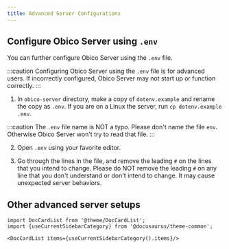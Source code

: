 ```yaml
---
title: Advanced Server Configurations
---
```


## Configure Obico Server using `.env`

You can further configure Obico Server using the `.env` file.

:::caution
Configuring Obico Server using the `.env` file is for advanced users. If incorrectly configured, Obico Server may not start up or function correctly.
:::


1. In `obico-server` directory, make a copy of `dotenv.example` and rename the copy as `.env`. If you are on a Linux the server, run `cp dotenv.example .env`.

:::caution
The `.env` file name is NOT a typo. Please don't name the file `env`. Otherwise Obico Server won't try to read that file.
:::

2. Open `.env` using your favorite editor.

3. Go through the lines in the file, and remove the leading `#` on the lines that you intend to change. Please do NOT remove the leading `#` on any line that you don't understand or don't intend to change. It may cause unexpected server behaviors.

## Other advanced server setups

```mdx-code-block
import DocCardList from '@theme/DocCardList';
import {useCurrentSidebarCategory} from '@docusaurus/theme-common';

<DocCardList items={useCurrentSidebarCategory().items}/>
```
